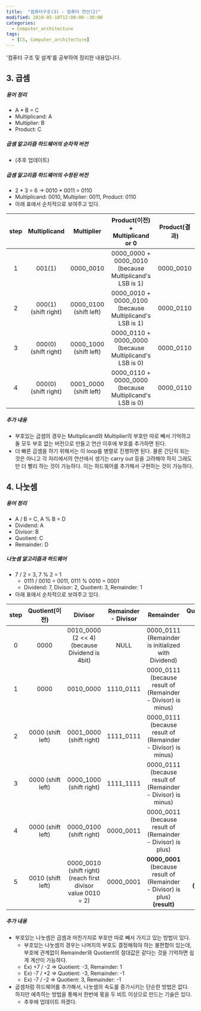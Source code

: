```yaml
---
title:  "컴퓨터구조(3) - 컴퓨터 연산(2)"
modified: 2019-05-10T12:00:00-:30:00
categories:
  - Computer_architecture
tags:
  - [CS, Computer_architecture]
---
```


'컴퓨터 구조 및 설계'를 공부하여 정리한 내용입니다.

## 3. 곱셈

##### 용어 정리

-   A \* B = C
-   Multiplicand: A
-   Multiplier: B
-   Product: C

##### 곱셈 알고리즘 하드웨어의 순차적 버전

-   (추후 업데이트)

##### 곱셈 알고리즘 하드웨어의 수정된 버전

-   2 \* 3 = 6 -> 0010 \* 0011 = 0110
-   Multiplicand: 0010, Multiplier: 0011, Product: 0110
-   아래 표에서 순차적으로 보여주고 있다.

| step |       Multiplicand      |         Multiplier        |               Product(이전) + Multiplicand or 0              | Product(결과) |
| :--: | :---------------------: | :-----------------------: | :--------------------------------------------------------: | :---------: |
|   1  |          001(1)         |         0000_0010         | 0000_0000 + 0000_0010<br>(because Multiplicand's LSB is 1) |  0000_0010  |
|   2  | 000(1)<br>(shift right) | 0000_0100<br>(shift left) | 0000_0010 + 0000_0100<br>(because Multiplicand's LSB is 1) |  0000_0110  |
|   3  | 000(0)<br>(shift right) | 0000_1000<br>(shift left) | 0000_0110 + 0000_0000<br>(because Multiplicand's LSB is 0) |  0000_0110  |
|   4  | 000(0)<br>(shift right) | 0001_0000<br>(shift left) | 0000_0110 + 0000_0000<br>(because Multiplicand's LSB is 0) |  0000_0110  |

##### 추가 내용

-   부호있는 곱셈의 경우는 Multiplicand와 Multiplier의 부호만 따로 빼서 기억하고 둘 모두 부호 없는 버전으로 만들고 연산 이후에 부호를 추가하면 된다.
-   더 빠른 곱셈을 하기 위해서는 이 loop를 병렬로 진행하면 된다. 물론 간단히 되는 것은 아니고 각 자리에서의 연산에서 생기는 carry out 등을 고려해야 하지 그래도 만 더 빨리 하는 것이 가능하다. 이는 하드웨어를 추가해서 구현하는 것이 가능하다.

## 4. 나눗셈

##### 용어 정리

-   A / B = C, A % B = D
-   Dividend: A
-   Divisor: B
-   Quotient: C
-   Remainder: D

##### 나눗셈 알고리즘과 하드웨어

-   7 / 2 = 3, 7 % 2 = 1
    -   0111 / 0010 = 0011, 0111 % 0010 = 0001
    -   Dividend: 7, Divisor:  2, Quotient: 3, Remainder: 1
-   아래 표에서 순차적으로 보여주고 있다.

| step |    Quotient(이전)   |                              Divisor                              | Remainder - Divisor |                                       Remainder                                      |      Quotient(이후)      |
| :--: | :---------------: | :---------------------------------------------------------------: | :-----------------: | :----------------------------------------------------------------------------------: | :--------------------: |
|   0  |        0000       |   0010_0000 <br> (2 &lt;&lt; 4) <br> (because Dividend is 4bit)   |         NULL        |                0000_0111 <br> (Remainder is initialized with Dividend)               |          0000          |
|   1  |        0000       |                             0010_0000                             |      1110_0111      |           0000_0111<br> (because result of (Remainder - Divisor) is minus)           |          0000          |
|   2  | 0000 (shift left) |                      0001_0000 (shift right)                      |      1111_0111      |           0000_0111<br> (because result of (Remainder - Divisor) is minus)           |          0000          |
|   3  | 0000 (shift left) |                      0000_1000 (shift right)                      |      1111_1111      |           0000_0111 <br>(because result of (Remainder - Divisor) is minus)           |          0000          |
|   4  | 0000 (shift left) |                      0000_0100 (shift right)                      |      0000_0011      |            0000_0011<br> (because result of (Remainder - Divisor) is plus)           |          0001          |
|   5  | 0010 (shift left) | 0000_0010 (shift right) <br> (reach first divisor value 0010 = 2) |      0000_0001      | **0000_0001** <br>(because result of (Remainder - Divisor) is plus) <br>**(result)** | **0011 <br> (result)** |

##### 추가 내용

-   부호있는 나눗셈은 곱셈과 마찬가지로 부호만 따로 빼서 가지고 있는 방법이 있다.
    -   부호있는 나눗셈의 경우는 나머지의 부호도 결정해줘야 하는 불편함이 있는데, 부호에 관계없이 Remainder와 Quotient의 절대값은 같다는 것을 기억하면 쉽게 계산이 가능하다.
    -   Ex) +7 / -2 => Quotient: -3, Remainder: 1
    -   Ex) -7 / +2 => Quotient: -3, Remainder: -1
    -   Ex) -7 / -2 => Quotient: 3, Remainder: -1
-   곱셈처럼 하드웨어를 추가해서, 나눗셈의 속도를 증가시키는 단순한 방법은 없다. 하지만 예측하는 방법을 통해서 한번에 몫을 두 비트 이상으로 만드는 기술은 있다.
    -   추후에 업데이트 하겠다.
